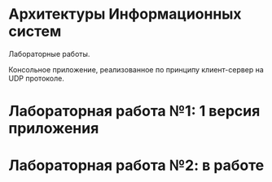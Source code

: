 # Архитектуры Информационных систем
Лабораторные работы.

Консольное приложение, реализованное по принципу клиент-сервер на UDP протоколе.

# Лабораторная работа №1: 1 версия приложения
# Лабораторная работа №2: в работе
